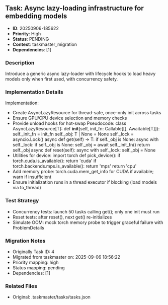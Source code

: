 ## Task: Async lazy-loading infrastructure for embedding models
- **ID**: 20250906-185622
- **Priority**: High
- **Status**: PENDING
- **Context**: taskmaster_migration
- **Dependencies**: [1]

### Description
Introduce a generic async lazy-loader with lifecycle hooks to load heavy models only when first used, with concurrency safety.

### Implementation Details
Implementation:
- Create AsyncLazyResource for thread-safe, once-only init across tasks
- Ensure GPU/CPU device selection and memory checks
- Provide unload hooks for hot-swap
Pseudocode:
class AsyncLazyResource[T]:
  def __init__(self, init_fn: Callable[[], Awaitable[T]]):
    self._init_fn = init_fn
    self._obj: T | None = None
    self._lock = asyncio.Lock()
  async def get(self) -> T:
    if self._obj is None:
      async with self._lock:
        if self._obj is None:
          self._obj = await self._init_fn()
    return self._obj
  async def reset(self):
    async with self._lock:
      self._obj = None
- Utilities for device:
import torch
 def pick_device():
   if torch.cuda.is_available(): return 'cuda'
   if torch.backends.mps.is_available(): return 'mps'
   return 'cpu'
- Add memory probe: torch.cuda.mem_get_info for CUDA if available; warn if insufficient
- Ensure initialization runs in a thread executor if blocking (load models via to_thread)


### Test Strategy
- Concurrency tests: launch 50 tasks calling get(); only one init must run
- Reset tests: after reset(), next get() re-initializes
- Simulate OOM: mock torch memory probe to trigger graceful failure with ProblemDetails

### Migration Notes
- Originally Task ID: 4
- Migrated from taskmaster on: 2025-09-06 18:56:22
- Priority mapping: high
- Status mapping: pending
- Dependencies: [1]

### Related Files
- Original: .taskmaster/tasks/tasks.json
